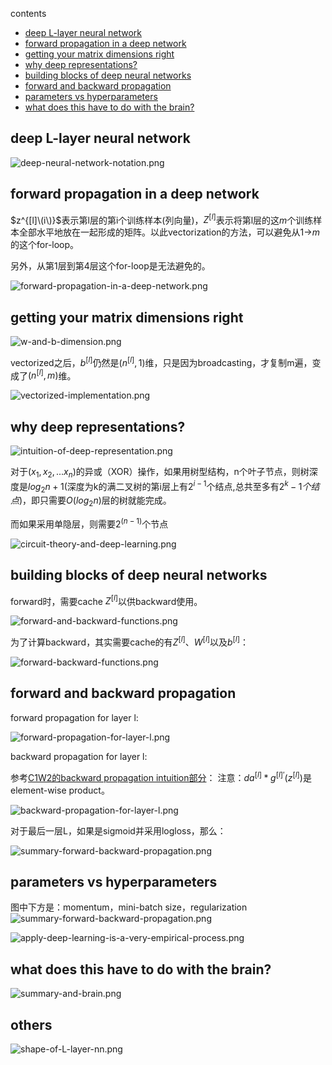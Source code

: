 contents

  * [deep L-layer neural network](#deep-l-layer-neural-network)
  * [forward propagation in a deep network](#forward-propagation-in-a-deep-network)
  * [getting your matrix dimensions right](#getting-your-matrix-dimensions-right)
  * [why deep representations?](#why-deep-representations)
  * [building blocks of deep neural networks](#building-blocks-of-deep-neural-networks)
  * [forward and backward propagation](#forward-and-backward-propagation)
  * [parameters vs hyperparameters](#parameters-vs-hyperparameters)
  * [what does this have to do with the brain?](#what-does-this-have-to-do-with-the-brain)

## deep L-layer neural network

![deep-neural-network-notation.png](https://raw.githubusercontent.com/daiwk/dl.ai/master/c1/imgs/deep-neural-network-notation.png)

## forward propagation in a deep network

$z^{[l]\(i\)}$表示第l层的第i个训练样本(列向量)，$Z^{[l]}$表示将第l层的这$m$个训练样本全部水平地放在一起形成的矩阵。以此vectorization的方法，可以避免从1->$m$的这个for-loop。

另外，从第1层到第4层这个for-loop是无法避免的。

![forward-propagation-in-a-deep-network.png](https://raw.githubusercontent.com/daiwk/dl.ai/master/c1/imgs/forward-propagation-in-a-deep-network.png)

## getting your matrix dimensions right

![w-and-b-dimension.png](https://raw.githubusercontent.com/daiwk/dl.ai/master/c1/imgs/w-and-b-dimension.png)

vectorized之后，$b^{[l]}$仍然是$(n^{[l]},1)$维，只是因为broadcasting，才复制m遍，变成了$(n^{[l]},m)$维。

![vectorized-implementation.png](https://raw.githubusercontent.com/daiwk/dl.ai/master/c1/imgs/vectorized-implementation.png)

## why deep representations?

![intuition-of-deep-representation.png](https://raw.githubusercontent.com/daiwk/dl.ai/master/c1/imgs/intuition-of-deep-representation.png)

对于$(x_1,x_2,...x_n)$的异或（XOR）操作，如果用树型结构，n个叶子节点，则树深度是$log_2n+1$(深度为k的满二叉树的第i层上有$2^{i-1}$个结点,总共至多有$2^k-1个结点$)，即只需要$O(log_2n)$层的树就能完成。

而如果采用单隐层，则需要$2^{(n-1)}$个节点

![circuit-theory-and-deep-learning.png](https://raw.githubusercontent.com/daiwk/dl.ai/master/c1/imgs/circuit-theory-and-deep-learning.png)

## building blocks of deep neural networks

forward时，需要cache $Z^{[l]}$以供backward使用。

![forward-and-backward-functions.png](https://raw.githubusercontent.com/daiwk/dl.ai/master/c1/imgs/forward-and-backward-functions.png)

为了计算backward，其实需要cache的有$Z^{[l]}$、$W^{[l]}$以及$b^{[l]}$：

![forward-backward-functions.png](https://raw.githubusercontent.com/daiwk/dl.ai/master/c1/imgs/forward-backward-functions.png)

## forward and backward propagation

forward propagation for layer l:

![forward-propagation-for-layer-l.png](https://raw.githubusercontent.com/daiwk/dl.ai/master/c1/imgs/forward-propagation-for-layer-l.png)

backward propagation for layer l:

参考[C1W2的backward propagation intuition部分](https://github.com/daiwk/dl.ai/blob/master/c1/c1w3.md#backpropagation-intuition)：
注意：$da^{[l]}*g^{[l]'}(z^{[l]})$是element-wise product。

![backward-propagation-for-layer-l.png](https://raw.githubusercontent.com/daiwk/dl.ai/master/c1/imgs/backward-propagation-for-layer-l.png)

对于最后一层L，如果是sigmoid并采用logloss，那么：

![summary-forward-backward-propagation.png](https://raw.githubusercontent.com/daiwk/dl.ai/master/c1/imgs/summary-forward-backward-propagation.png)

## parameters vs hyperparameters

图中下方是：momentum，mini-batch size，regularization
![summary-forward-backward-propagation.png](https://raw.githubusercontent.com/daiwk/dl.ai/master/c1/imgs/parameters-vs-hyperparameters.png)

![apply-deep-learning-is-a-very-empirical-process.png](https://raw.githubusercontent.com/daiwk/dl.ai/master/c1/imgs/apply-deep-learning-is-a-very-empirical-process.png)

## what does this have to do with the brain?

![summary-and-brain.png](https://raw.githubusercontent.com/daiwk/dl.ai/master/c1/imgs/summary-and-brain.png)

## others

![shape-of-L-layer-nn.png](https://raw.githubusercontent.com/daiwk/dl.ai/master/c1/imgs/shape-of-L-layer-nn.png)
